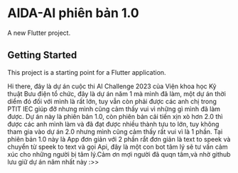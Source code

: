 # AlDA-AI phiên bản 1.0

A new Flutter project.

## Getting Started

This project is a starting point for a Flutter application.

Hi there, đây là dự án cuộc thi AI Challenge 2023 của Viện khoa học Kỹ thuật Bưu điện tổ chức, đây là dự án năm 1 mà mình đã làm, một dự án thời diểm đó đối với mình là rất lớn, tuy vẫn còn phải được các anh chị trong PTIT IEC giúp đỡ nhưng mình cũng cảm thấy vui vì những gì mình đã làm được. Dự án này là phiên bản 1.0, còn phiên bản cải tiến xịn xò hơn 2.0 thì được các anh mình làm và đã đạt được nhiều thành tựu to lớn, tuy không tham gia vào dự án 2.0 nhưng mình cũng cảm thấy rất vui vì là 1 phần. Tại phiên bản 1.0 này là App đơn giản với 2 phần rẩt đơn giản là text to speek và chuyển từ speek to text và gọi Api, đây là một con bot tâm lý sẽ tư vấn cảm xúc cho những người bị tâm lý.Cảm ơn mợi người đã quqn tâm,và nhờ github lưu giữ dự án năm nhất này :>> 
